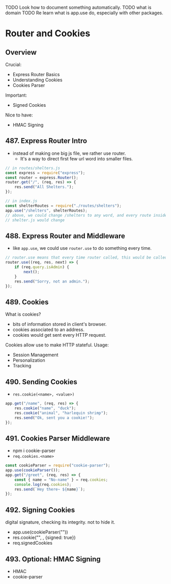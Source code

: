TODO Look how to document something automatically.
TODO what is domain
TODO Re learn what is app.use do, especially with other packages.

# Router and Cookies

## Overview
Crucial:
- Express Router Basics
- Understanding Cookies
- Cookies Parser

Important:
- Signed Cookies

Nice to have:
- HMAC Signing

## 487. Express Router Intro
- instead of making one big js file, we rather use router.
  - It's a way to direct first few url word into smaller files.

```js
// in routes/shelters.js
const express = require("express");
const router = express.Router();
router.get("/", (req, res) => {
	res.send("All Shelters.");
});

// in index.js
const shelterRoutes = require("./routes/shelters");
app.use("/shelters", shelterRoutes);
// above, we could change /shelters to any word, and every route inside
// shelter.js would change 
```

## 488. Express Router and Middleware
- like `app.use`, we could use `router.use` to do something every time.
```js
// router.use means that every time router called, this would be called
router.use((req, res, next) => {
	if (req.query.isAdmin) {
		next();
	}
	res.send("Sorry, not an admin.");
});
```

## 489. Cookies
What is cookies?
- bits of information stored in client's browser.
- cookies associated to an address.
- cookies would get sent every HTTP request.

Cookies allow use to make HTTP stateful. Usage:
- Session Management
- Personalization
- Tracking

## 490. Sending Cookies
- `res.cookie(<name>, <value>)`
```js
app.get("/name", (req, res) => {
	res.cookie("name", "duck");
	res.cookie("animal", "harlequin shrimp");
	res.send("Ok, sent you a cookie!");
});
```

## 491. Cookies Parser Middleware
- npm i cookie-parser
- `req.cookies.<name>`
```js
const cookieParser = require("cookie-parser");
app.use(cookieParser());
app.get("/greet", (req, res) => {
	const { name = "No-name" } = req.cookies;
	console.log(req.cookies);
	res.send(`Hey there~ ${name}`);
});
```

## 492. Signing Cookies
digital signature, checking its integrity. not to hide it.
- app.use(cookieParser("<secretCode>"))
- res.cookie("<name>", <value>, {signed: true})
- req.signedCookies

## 493. Optional: HMAC Signing
- HMAC
- cookie-parser